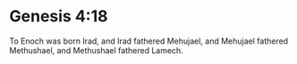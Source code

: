 # Genesis 4:18

To Enoch was born Irad, and Irad fathered Mehujael, and Mehujael fathered Methushael, and Methushael fathered Lamech.

